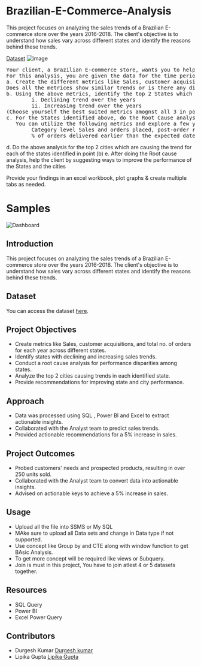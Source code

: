 # Brazilian-E-Commerce-Analysis
This project focuses on analyzing the sales trends of a Brazilian E-commerce store over the years 2016-2018. The client's objective is to understand how sales vary across different states and identify the reasons behind these trends. 

<a href="https://drive.google.com/file/d/1-Fv55pggi0fMRInxiDEz3gnOgb1aIeJL/view?usp=share_link">Dataset</a>
![image](https://user-images.githubusercontent.com/109127584/201036862-71b28382-705d-4072-a3c7-b556df1d31ce.png)

<pre>Your client, a Brazilian E-commerce store, wants you to help them understand how their sales trend across different states over the years and why?. 
For this analysis, you are given the data for the time period 2016-2018
a. Create the different metrics like Sales, customer acquisitions, total no. of orders for each Year across the different states they serve.
Does all the metrices show similar trends or is there any disparity amongst each of them?
b. Using the above metrics, identify the top 2 States which show
		i. Declining trend over the years 
		ii. Increasing trend over the years
(Choose yourself the best suited metrics amognst all 3 in point (a) to carry out the analysis)
c. For the States identified above, do the Root Cause analysis for their performance across a variety of metrics.
   You can utilize the following metrics and explore a few yourself as well by analyzing the data.
		Category level Sales and orders placed, post-order reviews, Seller performance in terms of deliveries, product-level sales & orders placed,
		% of orders delivered earlier than the expected date, % of orders delivered later than the expected date, etc.
</pre>
d. Do the above analysis for the top 2 cities which are causing the trend for each of the states identified in point (b)
e. After doing the Root cause analysis, help the client by suggesting ways to improve the performance of the States and the cities

Provide your findings in an excel workbook, plot graphs & create multiple tabs as needed.
</pre>
# Samples
![Dashboard](https://blogger.googleusercontent.com/img/b/R29vZ2xl/AVvXsEh3VgeOabFPVdtVzcyVF9xQZGlWegLOVKzG2SFILJAFF6ZPfu3GsZS_4YM-S76TMCoM0vvPllBTEFFikJ_94PDOM5X5Hz79HCtVEt5sXzZAbw8lZqX8mP5dt0mn7fQGMdJchJntu6OCtI0tyLWPpvfatpW-E2NBoHvFnzZArF-knLgKQ2p9_XFaYW3d0Qg/s1370/Screenshot%202023-05-18%20131129.png)

## Introduction

This project focuses on analyzing the sales trends of a Brazilian E-commerce store over the years 2016-2018. The client's objective is to understand how sales vary across different states and identify the reasons behind these trends. 

## Dataset

You can access the dataset [here](https://drive.google.com/file/d/1-Fv55pggi0fMRInxiDEz3gnOgb1aIeJL/view?usp=share_link).

## Project Objectives

- Create metrics like Sales, customer acquisitions, and total no. of orders for each year across different states.
- Identify states with declining and increasing sales trends.
- Conduct a root cause analysis for performance disparities among states.
- Analyze the top 2 cities causing trends in each identified state.
- Provide recommendations for improving state and city performance.

## Approach

- Data was processed using SQL , Power BI and Excel to extract actionable insights.
- Collaborated with the Analyst team to predict sales trends.
- Provided actionable recommendations for a 5% increase in sales.

## Project Outcomes

- Probed customers' needs and prospected products, resulting in over 250 units sold.
- Collaborated with the Analyst team to convert data into actionable insights.
- Advised on actionable keys to achieve a 5% increase in sales.

## Usage

- Upload all the file into SSMS or My SQL
- MAke sure to upload all Data sets and change in Data type if not supported.
- Use concept like Group by and CTE along with window function to get BAsic Analysis.
- To get more concept will be required like views or Subquery.
- Join is must in this project, You have to join atlest 4 or 5 datasets together.

## Resources
- SQL Query
- Power BI
- Excel Power Query

## Contributors
- Durgesh Kumar [Durgesh kumar](https://github.com/durgeshanalyst)
- Lipika Gupta [Lipika Gupta](https://https://github.com/Lipika-Gupta-284)




